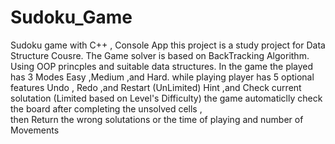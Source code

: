 # Sudoku_Game
Sudoku game with C++ , Console App
this project is a study project for Data Structure Cousre. 
The Game solver is based on BackTracking Algorithm.
Using OOP princples and suitable data structures.
In the game the played has 3 Modes Easy ,Medium ,and Hard.
while playing player has 5 optional features 
  Undo , Redo ,and Restart (UnLimited)
  Hint ,and Check current solutation (Limited based on Level's Difficulty)
the game automaticlly check the board after completing the unsolved cells ,  
then Return the wrong solutations or the time of playing and number of Movements
